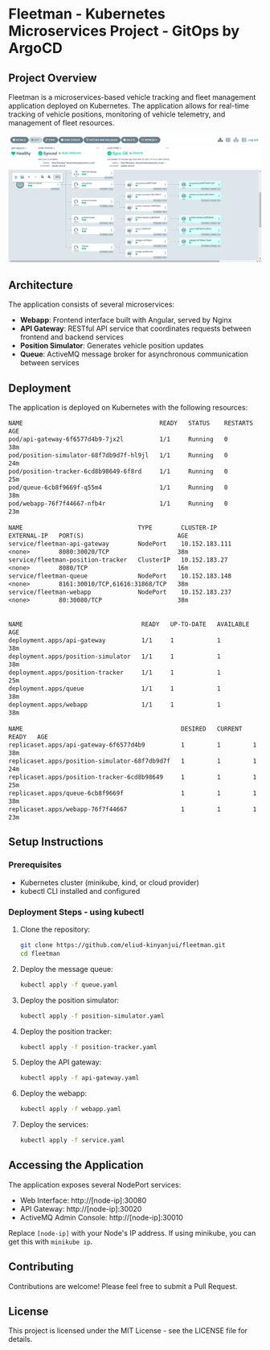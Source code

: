# Fleetman - Kubernetes Microservices Project - GitOps by ArgoCD

## Project Overview

Fleetman is a microservices-based vehicle tracking and fleet management application deployed on Kubernetes. The application allows for real-time tracking of vehicle positions, monitoring of vehicle telemetry, and management of fleet resources.

![Fleetman Application Screenshot](/assets/images/argocd.png)


## Architecture

The application consists of several microservices:

- **Webapp**: Frontend interface built with Angular, served by Nginx
- **API Gateway**: RESTful API service that coordinates requests between frontend and backend services
- **Position Simulator**: Generates vehicle position updates
- **Queue**: ActiveMQ message broker for asynchronous communication between services

## Deployment

The application is deployed on Kubernetes with the following resources:

```
NAME                                      READY   STATUS    RESTARTS   AGE
pod/api-gateway-6f6577d4b9-7jx2l          1/1     Running   0          38m
pod/position-simulator-68f7db9d7f-hl9jl   1/1     Running   0          24m
pod/position-tracker-6cd8b98649-6f8rd     1/1     Running   0          25m
pod/queue-6cb8f9669f-q55m4                1/1     Running   0          38m
pod/webapp-76f7f44667-nfb4r               1/1     Running   0          23m

NAME                                TYPE        CLUSTER-IP       EXTERNAL-IP   PORT(S)                          AGE
service/fleetman-api-gateway        NodePort    10.152.183.111   <none>        8080:30020/TCP                   38m
service/fleetman-position-tracker   ClusterIP   10.152.183.27    <none>        8080/TCP                         16m
service/fleetman-queue              NodePort    10.152.183.148   <none>        8161:30010/TCP,61616:31868/TCP   38m
service/fleetman-webapp             NodePort    10.152.183.237   <none>        80:30080/TCP                     38m


NAME                                 READY   UP-TO-DATE   AVAILABLE   AGE
deployment.apps/api-gateway          1/1     1            1           38m
deployment.apps/position-simulator   1/1     1            1           38m
deployment.apps/position-tracker     1/1     1            1           25m
deployment.apps/queue                1/1     1            1           38m
deployment.apps/webapp               1/1     1            1           38m

NAME                                            DESIRED   CURRENT   READY   AGE
replicaset.apps/api-gateway-6f6577d4b9          1         1         1       38m
replicaset.apps/position-simulator-68f7db9d7f   1         1         1       24m
replicaset.apps/position-tracker-6cd8b98649     1         1         1       25m
replicaset.apps/queue-6cb8f9669f                1         1         1       38m
replicaset.apps/webapp-76f7f44667               1         1         1       23m

```

## Setup Instructions

### Prerequisites

- Kubernetes cluster (minikube, kind, or cloud provider)
- kubectl CLI installed and configured

### Deployment Steps - using kubectl

1. Clone the repository:
   ```bash
   git clone https://github.com/eliud-kinyanjui/fleetman.git
   cd fleetman
   ```

2. Deploy the message queue:
   ```bash
   kubectl apply -f queue.yaml
   ```

3. Deploy the position simulator:
   ```bash
   kubectl apply -f position-simulator.yaml
   ```

4. Deploy the position tracker:
   ```bash
   kubectl apply -f position-tracker.yaml
   ```

5. Deploy the API gateway:
   ```bash
   kubectl apply -f api-gateway.yaml
   ```

6. Deploy the webapp:
   ```bash
   kubectl apply -f webapp.yaml
   ```
7. Deploy the services:
   ```bash
   kubectl apply -f service.yaml
   ```


## Accessing the Application

The application exposes several NodePort services:

- Web Interface: http://[node-ip]:30080
- API Gateway: http://[node-ip]:30020
- ActiveMQ Admin Console: http://[node-ip]:30010

Replace `[node-ip]` with your Node's IP address. If using minikube, you can get this with `minikube ip`.

## Contributing

Contributions are welcome! Please feel free to submit a Pull Request.

## License

This project is licensed under the MIT License - see the LICENSE file for details.